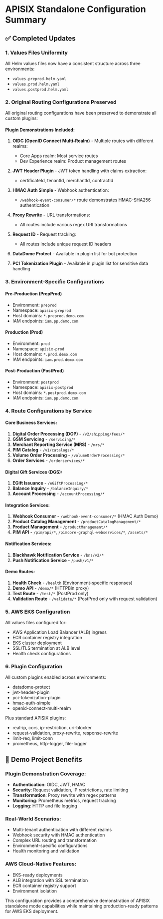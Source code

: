 # APISIX Standalone Configuration Summary

## ✅ Completed Updates

### 1. Values Files Uniformity
All Helm values files now have a consistent structure across three environments:
- `values.preprod.helm.yaml` 
- `values.prod.helm.yaml`
- `values.postprod.helm.yaml`

### 2. Original Routing Configurations Preserved
All original routing configurations have been preserved to demonstrate all custom plugins:

#### Plugin Demonstrations Included:
1. **OIDC (OpenID Connect Multi-Realm)** - Multiple routes with different realms:
   - Core Apps realm: Most service routes
   - Dev Experience realm: Product management routes

2. **JWT Header Plugin** - JWT token handling with claims extraction:
   - certificateId, tenantId, merchantId, contractId

3. **HMAC Auth Simple** - Webhook authentication:
   - `/webhook-event-consumer/*` route demonstrates HMAC-SHA256 authentication

4. **Proxy Rewrite** - URL transformations:
   - All routes include various regex URI transformations

5. **Request ID** - Request tracking:
   - All routes include unique request ID headers

6. **DataDome Protect** - Available in plugin list for bot protection

7. **PCI Tokenization Plugin** - Available in plugin list for sensitive data handling

### 3. Environment-Specific Configurations

#### Pre-Production (PrepProd)
- Environment: `preprod`
- Namespace: `apisix-preprod`
- Host domains: `*.preprod.demo.com`
- IAM endpoints: `iam.pp.demo.com`

#### Production (Prod)
- Environment: `prod`
- Namespace: `apisix-prod`
- Host domains: `*.prod.demo.com`
- IAM endpoints: `iam.prod.demo.com`

#### Post-Production (PostProd)
- Environment: `postprod`
- Namespace: `apisix-postprod`
- Host domains: `*.postprod.demo.com`
- IAM endpoints: `iam.pp.demo.com`

### 4. Route Configurations by Service

#### Core Business Services:
1. **Digital Order Processing (DOP)** - `/v2/shipping/fees/*`
2. **GSM Servicing** - `/servicing/*`
3. **Merchant Reporting Service (MRS)** - `/mrs/*`
4. **PIM Catalog** - `/v1/catalogs/*`
5. **Volume Order Processing** - `/volumeOrderProcessing/*`
6. **Order Services** - `/orderservices/*`

#### Digital Gift Services (DGS):
1. **EGift Issuance** - `/eGiftProcessing/*`
2. **Balance Inquiry** - `/balanceInquiry/*`
3. **Account Processing** - `/accountProcessing/*`

#### Integration Services:
1. **Webhook Consumer** - `/webhook-event-consumer/*` (HMAC Auth Demo)
2. **Product Catalog Management** - `/productCatalogManagement/*`
3. **Product Management** - `/productManagement/*`
4. **PIM API** - `/pim/api/*`, `/pimcore-graphql-webservices/*`, `/assets/*`

#### Notification Services:
1. **Blackhawk Notification Service** - `/bns/v2/*`
2. **Push Notification Service** - `/push/v1/*`

#### Demo Routes:
1. **Health Check** - `/health` (Environment-specific responses)
2. **Demo API** - `/demo/*` (HTTPBin proxy)
3. **Test Route** - `/test/*` (PostProd only)
4. **Validation Route** - `/validate/*` (PostProd only with request validation)

### 5. AWS EKS Configuration
All values files configured for:
- AWS Application Load Balancer (ALB) ingress
- ECR container registry integration
- EKS cluster deployment
- SSL/TLS termination at ALB level
- Health check configurations

### 6. Plugin Configuration
All custom plugins enabled across environments:
- datadome-protect
- jwt-header-plugin
- pci-tokenization-plugin
- hmac-auth-simple
- openid-connect-multi-realm

Plus standard APISIX plugins:
- real-ip, cors, ip-restriction, uri-blocker
- request-validation, proxy-rewrite, response-rewrite
- limit-req, limit-conn
- prometheus, http-logger, file-logger

## 🎯 Demo Project Benefits

### Plugin Demonstration Coverage:
- **Authentication**: OIDC, JWT, HMAC
- **Security**: Request validation, IP restrictions, rate limiting
- **Transformation**: Proxy rewrite with regex patterns
- **Monitoring**: Prometheus metrics, request tracking
- **Logging**: HTTP and file logging

### Real-World Scenarios:
- Multi-tenant authentication with different realms
- Webhook security with HMAC authentication
- Complex URL routing and transformation
- Environment-specific configurations
- Health monitoring and validation

### AWS Cloud-Native Features:
- EKS-ready deployments
- ALB integration with SSL termination
- ECR container registry support
- Environment isolation

This configuration provides a comprehensive demonstration of APISIX standalone mode capabilities while maintaining production-ready patterns for AWS EKS deployment.